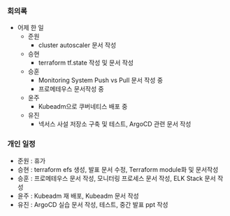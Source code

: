 ### 회의록

- 어제 한 일
    - 준원
        - cluster autoscaler 문서 작성
    - 승현
        - terraform tf.state 작성 및 문서 작성
    - 승훈
        - Monitoring System Push vs Pull 문서 작성 중
        - 프로메테우스 문서작성 중
    - 윤주
        -  Kubeadm으로 쿠버네티스 배포 중
    - 유진
        - 넥서스 사설 저장소 구축 및 테스트, ArgoCD 관련 문서 작성

### 개인 일정

- 준원 : 휴가
- 승현 : terraform efs 생성, 발표 문서 수정, Terraform module화 및 문서작성
- 승훈 : 프로메테우스 문서 작성, 모니터링 프로세스 문서 작성, ELK Stack 문서 작성
- 윤주 : Kubeadm 재 배포, Kubeadm 문서 작성
- 유진 : ArgoCD 실습 문서 작성, 테스트, 중간 발표 ppt 작성
